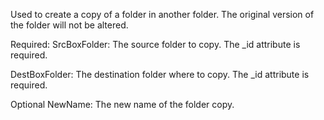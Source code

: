 Used to create a copy of a folder in another folder. 
The original version of the folder will not be altered.


Required:
SrcBoxFolder: The source folder to copy.
The _id attribute is required.

DestBoxFolder: The destination folder where to copy.
The _id attribute is required.

Optional
NewName: The new name of the folder copy.